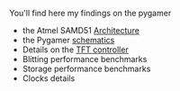 You'll find here my findings on the pygamer

 - the Atmel SAMD51 [Architecture](architecture.md)
 - the Pygamer [schematics](https://raw.githubusercontent.com/shazz/MicroPython-CircuitPython-Experiments/master/wiki/images/adafruit_products_PyGamer_Sch_p1.png)
 - Details on the [TFT controller](tft.md)
 - Blitting performance benchmarks
 - Storage performance benchmarks
 - Clocks details
